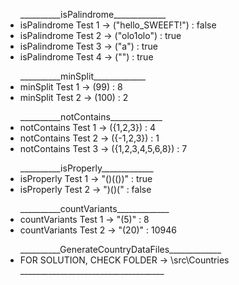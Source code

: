 <ul>__________isPalindrome_____________
  <li>isPalindrome Test 1 -> ("hello_SWEEFT!") : false</li>
<li>isPalindrome Test 2 -> ("olo1olo") : true</li>
<li>isPalindrome Test 3 -> ("a") : true</li>
<li>isPalindrome Test 4 -> ("") : true</li>
</ul>
<ul>__________minSplit_____________
<li>minSplit Test 1 -> (99) : 8</li>
<li>minSplit Test 2 -> (100) : 2</li>
  </ul>
<ul>__________notContains_____________
<li>notContains Test 1 -> ({1,2,3}) : 4</li>
<li>notContains Test 2 -> ({-1,2,3}) : 1</li>
<li>notContains Test 3 -> ({1,2,3,4,5,6,8}) : 7</li></ul>
<ul>__________isProperly_____________
<li>isProperly Test 1 -> "()(())" : true</li>
<li>isProperly Test 2 -> ")()(" : false</li></ul>
<ul>__________countVariants_____________
<li>countVariants Test 1 -> "(5)" : 8</li>
<li>countVariants Test 2 -> "(20)" : 10946</li></ul>
<ul>__________GenerateCountryDataFiles_____________
<li>FOR SOLUTION, CHECK FOLDER -> \src\Countries</li>
  ____________________________________</ul>

